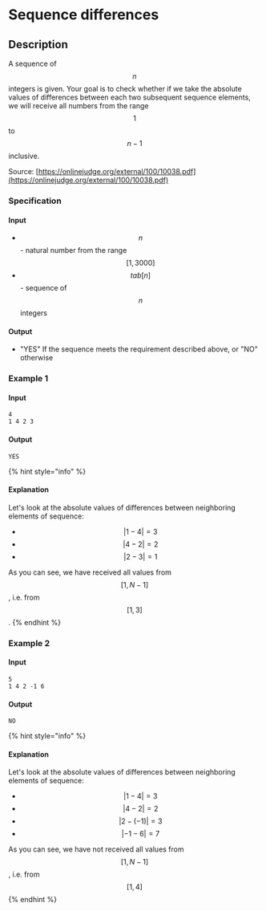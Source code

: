 # Sequence differences

## Description

A sequence of $$n$$ integers is given.
Your goal is to check whether if we take the absolute values of differences between each two subsequent sequence elements, we will receive all numbers from the range $$1$$ to $$n-1$$ inclusive.

Source: [https://onlinejudge.org/external/100/10038.pdf](https://onlinejudge.org/external/100/10038.pdf)

### Specification

#### Input

* $$n$$ - natural number from the range $$[1,3000]$$
* $$tab[n]$$ - sequence of $$n$$ integers

#### Output

* "YES" If the sequence meets the requirement described above, or "NO" otherwise

### Example 1

#### Input

```
4
1 4 2 3
```

#### Output

```
YES
```

{% hint style="info" %}
#### Explanation

Let's look at the absolute values of differences between neighboring elements of sequence:

* $$|1-4|=3$$ 
* $$|4-2|=2$$ 
* $$|2-3|=1$$ 

As you can see, we have received all values from $$[1, N-1]$$, i.e. from $$[1,3]$$.
{% endhint %}

### Example 2

#### Input

```
5
1 4 2 -1 6
```

#### Output

```
NO
```

{% hint style="info" %}
#### Explanation

Let's look at the absolute values of differences between neighboring elements of sequence:

* $$|1-4|=3$$ 
* $$|4-2|=2$$ 
* $$|2-(-1)|=3$$ 
* $$|-1-6|=7$$ 

As you can see, we have not received all values from $$[1, N-1]$$, i.e. from $$[1,4]$$
{% endhint %}

